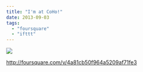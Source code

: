 ```yaml
---
title: "I'm at CoHo!"
date: 2013-09-03
tags: 
  - "foursquare"
  - "ifttt"
---
```


![](images/staticmap?center=37.424187,-122.170771&zoom=16&size=710x440&maptype=roadmap&sensor=false&markers=color:red%7C37.424187,-122.170771)  
  
http://foursquare.com/v/4a81cb50f964a5209af71fe3

